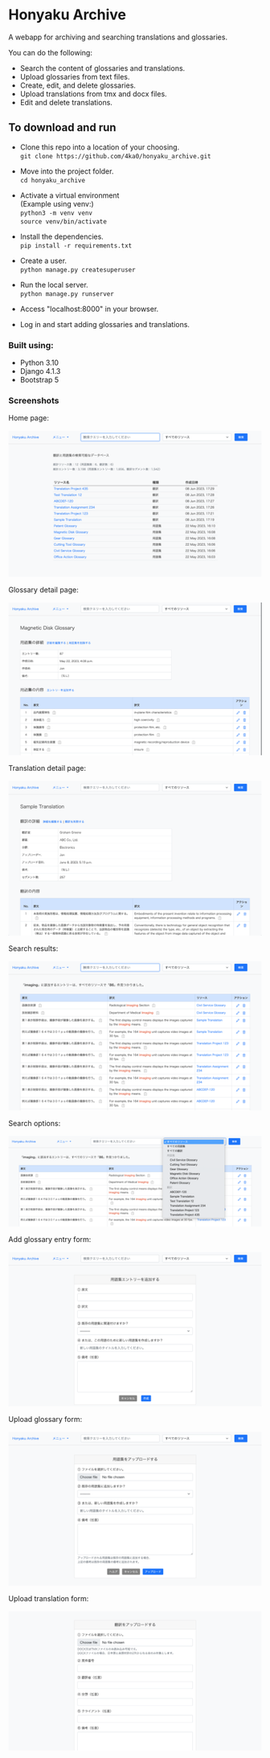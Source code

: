 # Honyaku Archive

A webapp for archiving and searching translations and glossaries.

You can do the following:
* Search the content of glossaries and translations.
* Upload glossaries from text files.
* Create, edit, and delete glossaries.
* Upload translations from tmx and docx files.
* Edit and delete translations.

## To download and run

* Clone this repo into a location of your choosing.<br>
`git clone https://github.com/4ka0/honyaku_archive.git`

* Move into the project folder.<br>
`cd honyaku_archive`

* Activate a virtual environment<br>
(Example using venv:)<br>
`python3 -m venv venv`<br>
`source venv/bin/activate`

* Install the dependencies.<br>
`pip install -r requirements.txt`

* Create a user.<br>
`python manage.py createsuperuser`

* Run the local server.<br>
`python manage.py runserver`

* Access "localhost:8000" in your browser.<br>

* Log in and start adding glossaries and translations.<br>

### Built using:

* Python 3.10
* Django 4.1.3
* Bootstrap 5

### Screenshots

Home page:</br></br>
<img src="screenshots/home.png"></br>

Glossary detail page:</br></br>
<img src="screenshots/glossary-detail.png"></br>

Translation detail page:</br></br>
<img src="screenshots/translation-detail.png"></br>

Search results:</br></br>
<img src="screenshots/search-results.png"></br>

Search options:</br></br>
<img src="screenshots/dropdown.png"></br>

Add glossary entry form:</br></br>
<img src="screenshots/add-entry.png"></br>

Upload glossary form:</br></br>
<img src="screenshots/glossary-upload.png"></br>

Upload translation form:</br></br>
<img src="screenshots/translation-upload.png"></br>
